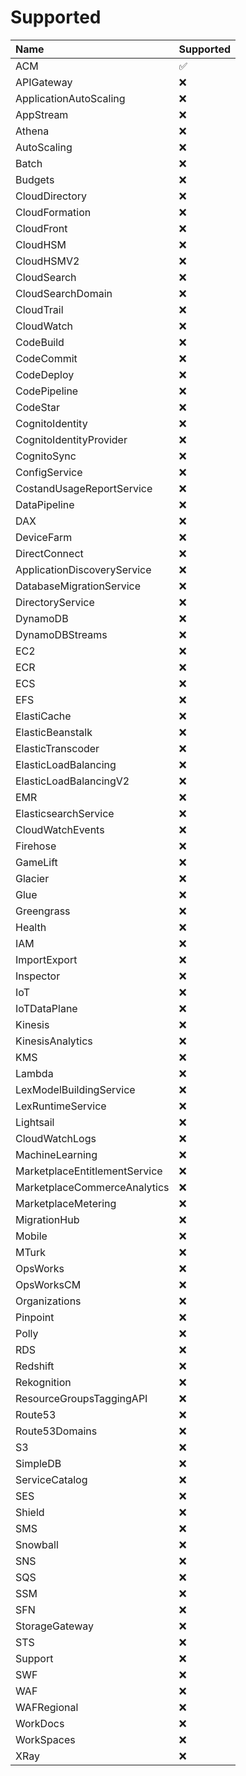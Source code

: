 # Supported

| Name | Supported |
| :--- | :-------- |
| ACM  | :white_check_mark: |
| APIGateway | :x: |
| ApplicationAutoScaling | :x: |
| AppStream | :x: |
| Athena | :x: |
| AutoScaling | :x: |
| Batch | :x: |
| Budgets | :x: |
| CloudDirectory | :x: |
| CloudFormation | :x: |
| CloudFront | :x: |
| CloudHSM | :x: |
| CloudHSMV2 | :x: |
| CloudSearch | :x: |
| CloudSearchDomain | :x: |
| CloudTrail | :x: |
| CloudWatch | :x: |
| CodeBuild | :x: |
| CodeCommit | :x: |
| CodeDeploy | :x: |
| CodePipeline | :x: |
| CodeStar | :x: |
| CognitoIdentity | :x: |
| CognitoIdentityProvider | :x: |
| CognitoSync | :x: |
| ConfigService | :x: |
| CostandUsageReportService | :x: |
| DataPipeline | :x: |
| DAX | :x: |
| DeviceFarm | :x: |
| DirectConnect | :x: |
| ApplicationDiscoveryService | :x: |
| DatabaseMigrationService | :x: |
| DirectoryService | :x: |
| DynamoDB | :x: |
| DynamoDBStreams | :x: |
| EC2 | :x: |
| ECR | :x: |
| ECS | :x: |
| EFS | :x: |
| ElastiCache | :x: |
| ElasticBeanstalk | :x: |
| ElasticTranscoder | :x: |
| ElasticLoadBalancing | :x: |
| ElasticLoadBalancingV2 | :x: |
| EMR | :x: |
| ElasticsearchService | :x: |
| CloudWatchEvents | :x: |
| Firehose | :x: |
| GameLift | :x: |
| Glacier | :x: |
| Glue | :x: |
| Greengrass | :x: |
| Health | :x: |
| IAM | :x: |
| ImportExport | :x: |
| Inspector | :x: |
| IoT | :x: |
| IoTDataPlane | :x: |
| Kinesis | :x: |
| KinesisAnalytics | :x: |
| KMS | :x: |
| Lambda | :x: |
| LexModelBuildingService | :x: |
| LexRuntimeService | :x: |
| Lightsail | :x: |
| CloudWatchLogs | :x: |
| MachineLearning | :x: |
| MarketplaceEntitlementService | :x: |
| MarketplaceCommerceAnalytics | :x: |
| MarketplaceMetering | :x: |
| MigrationHub | :x: |
| Mobile | :x: |
| MTurk | :x: |
| OpsWorks | :x: |
| OpsWorksCM | :x: |
| Organizations | :x: |
| Pinpoint | :x: |
| Polly | :x: |
| RDS | :x: |
| Redshift | :x: |
| Rekognition | :x: |
| ResourceGroupsTaggingAPI | :x: |
| Route53 | :x: |
| Route53Domains | :x: |
| S3 | :x: |
| SimpleDB | :x: |
| ServiceCatalog | :x: |
| SES | :x: |
| Shield | :x: |
| SMS | :x: |
| Snowball | :x: |
| SNS | :x: |
| SQS | :x: |
| SSM | :x: |
| SFN | :x: |
| StorageGateway | :x: |
| STS | :x: |
| Support | :x: |
| SWF | :x: |
| WAF | :x: |
| WAFRegional | :x: |
| WorkDocs | :x: |
| WorkSpaces | :x: |
| XRay | :x: |
